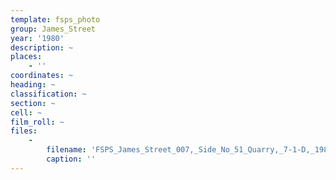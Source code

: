 ```yaml
---
template: fsps_photo
group: James_Street
year: '1980'
description: ~
places:
    - ''
coordinates: ~
heading: ~
classification: ~
section: ~
cell: ~
film_roll: ~
files:
    -
        filename: 'FSPS_James_Street_007,_Side_No_51_Quarry,_7-1-D,_1980.png'
        caption: ''
---
```

